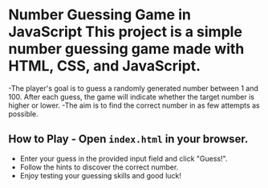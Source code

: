 # Number Guessing Game in JavaScript  This project is a simple number guessing game made with HTML, CSS, and JavaScript. 
-The player's goal is to guess a randomly generated number between 1 and 100. After each guess, the game will indicate whether the target number is higher or lower. 
-The aim is to find the correct number in as few attempts as possible. 
## How to Play - Open `index.html` in your browser. 
- Enter your guess in the provided input field and click "Guess!".
- Follow the hints to discover the correct number.
- Enjoy testing your guessing skills and good luck!
